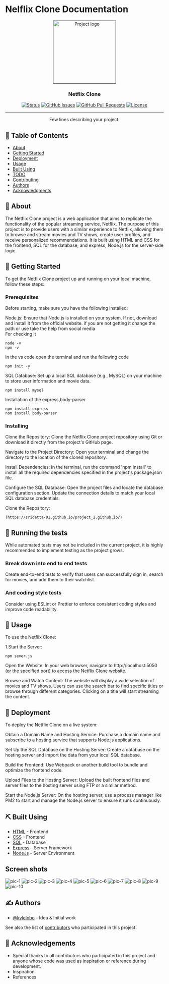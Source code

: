 # Nelflix Clone Documentation

<p align="center">
  <a href="" rel="noopener">
 <img width=200px height=200px src=![download](https://github.com/sridatta-01/Project_1.github.io/assets/136290944/6d4fa759-765f-486d-b999-90a3d18d0a39)
 alt="Project logo"></a>
</p>

<h3 align="center">Netflix Clone</h3>

<div align="center">

  [![Status](https://img.shields.io/badge/status-active-success.svg)]() 
  [![GitHub Issues](https://img.shields.io/github/issues/kylelobo/The-Documentation-Compendium.svg)](https://github.com/kylelobo/The-Documentation-Compendium/issues)
  [![GitHub Pull Requests](https://img.shields.io/github/issues-pr/kylelobo/The-Documentation-Compendium.svg)](https://github.com/kylelobo/The-Documentation-Compendium/pulls)
  [![License](https://img.shields.io/badge/license-MIT-blue.svg)](/LICENSE)

</div>

---

<p align="center"> Few lines describing your project.
    <br> 
</p>

## 📝 Table of Contents
- [About](#about)
- [Getting Started](#getting_started)
- [Deployment](#deployment)
- [Usage](#usage)
- [Built Using](#built_using)
- [TODO](../TODO.md)
- [Contributing](../CONTRIBUTING.md)
- [Authors](#authors)
- [Acknowledgments](#acknowledgement)

## 🧐 About <a name = "about"></a>
The Netflix Clone project is a web application that aims to replicate the functionality of the popular streaming service, Netflix. The purpose of this project is to provide users with a similar experience to Netflix, allowing them to browse and stream movies and TV shows, create user profiles, and receive personalized recommendations. It is built using HTML and CSS for the frontend, SQL for the database, and express, Node.js for the server-side logic.

## 🏁 Getting Started <a name = "getting_started"></a>
To get the Netflix Clone project up and running on your local machine, follow these steps:.

### Prerequisites
Before starting, make sure you have the following installed:  

Node.js: Ensure that Node.js is installed on your system. If not, download and install it from the official website.
if you are not getting it change the path or use take the help from social media  
For checking it 
```
node -v
npm -v
```  
In the vs code open the terminal and run the following code
```
npm init -y
``` 
SQL Database: Set up a local SQL database (e.g., MySQL) on your machine to store user information and movie data.

```
npm install mysql
```
Installation of the express,body-parser
```
npm install express
nom install body-parser
```

### Installing
Clone the Repository:
Clone the Netflix Clone project repository using Git or download it directly from the project's GitHub page.

Navigate to the Project Directory:
Open your terminal and change the directory to the location of the cloned repository.

Install Dependencies:
In the terminal, run the command 'npm install' to install all the required dependencies specified in the project's package.json file.

Configure the SQL Database:
Open the project files and locate the database configuration section. Update the connection details to match your local SQL database credentials.

Clone the Repository:

```
(https://sridatta-01.github.io/project_2.github.io/)
```

## 🔧 Running the tests <a name = "tests"></a>
While automated tests may not be included in the current project, it is highly recommended to implement testing as the project grows.

### Break down into end to end tests
Create end-to-end tests to verify that users can successfully sign in, search for movies, and add them to their watchlist.



### And coding style tests
Consider using ESLint or Prettier to enforce consistent coding styles and improve code readability.



## 🎈 Usage <a name="usage"></a>
To use the Netflix Clone:

1.Start the Server:

```
npm sever.js
```
Open the Website:
In your web browser, navigate to http://localhost:5050 (or the specified port) to access the Netflix Clone website.

Browse and Watch Content:
The website will display a wide selection of movies and TV shows. Users can use the search bar to find specific titles or browse through different categories. Clicking on a title will start streaming the content.

## 🚀 Deployment <a name = "deployment"></a>
To deploy the Netflix Clone on a live system:

Obtain a Domain Name and Hosting Service:
Purchase a domain name and subscribe to a hosting service that supports Node.js applications.

Set Up the SQL Database on the Hosting Server:
Create a database on the hosting server and import the data from your local SQL database.

Build the Frontend:
Use Webpack or another build tool to bundle and optimize the frontend code.

Upload Files to the Hosting Server:
Upload the built frontend files and server files to the hosting server using FTP or a similar method.

Start the Node.js Server:
On the hosting server, use a process manager like PM2 to start and manage the Node.js server to ensure it runs continuously.

## ⛏️ Built Using <a name = "built_using"></a>
- [HTML](https://www.html.com/) - Frontend
- [CSS](https://www.css.com/) - Frontend
- [SQL](https://www.mysql.com/) - Database
- [Express](https://expressjs.com/) - Server Framework
- [NodeJs](https://nodejs.org/en/) - Server Environment

## Screen shots <a name = "screen_shots"></a>
![pic-1](https://github.com/sridatta-01/project_2.github.io/assets/136290944/99cf7f99-b3fc-4e4a-9918-f6de56efc9a6)
![pic-2](https://github.com/sridatta-01/project_2.github.io/assets/136290944/f062898f-a8e3-4400-8af8-ffa89d8515dc)
![pic-3](https://github.com/sridatta-01/project_2.github.io/assets/136290944/f87f3fdf-c1ef-4108-8caf-6e5e1a3b670e)
![pic-4](https://github.com/sridatta-01/project_2.github.io/assets/136290944/eaf14b64-42cc-49b4-a979-7c2fecd4b5fa)
![pic-5](https://github.com/sridatta-01/project_2.github.io/assets/136290944/662f37f8-2173-457d-9e26-26a6733d2b2c)
![pic-6](https://github.com/sridatta-01/project_2.github.io/assets/136290944/5e855b44-9024-4e01-ba72-aff3e1686e4e)
![pic-7](https://github.com/sridatta-01/project_2.github.io/assets/136290944/774e931d-f0ef-41c6-a412-702bd46f63b8)
![pic-8](https://github.com/sridatta-01/project_2.github.io/assets/136290944/ab14ad6b-4c7a-4a96-bd77-583775da4402)
![pic-9](https://github.com/sridatta-01/project_2.github.io/assets/136290944/543bb374-3a52-4c65-bef7-bd811b449257)
![pic-10](https://github.com/sridatta-01/project_2.github.io/assets/136290944/bf97e428-86a9-45f0-a9bb-be72eef2fcd0)

## ✍️ Authors <a name = "authors"></a>
- [@kylelobo](https://github.com/kylelobo) - Idea & Initial work

See also the list of [contributors](https://github.com/kylelobo/The-Documentation-Compendium/contributors) who participated in this project.

## 🎉 Acknowledgements <a name = "acknowledgement"></a>
- Special thanks to all contributors who participated in this project and anyone whose code was used as inspiration or reference during development.
- Inspiration
- References
